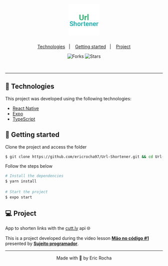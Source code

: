 <h1 align="center">
    <img alt="Url Shortener" title="Url Shortener" width="100" src=".github/logo.png" />
</h1>

<p align="center">
  <a href="#technologies">Technologies</a>&nbsp;&nbsp;&nbsp;|&nbsp;&nbsp;&nbsp;
  <a href="#getting-started">Getting started</a>&nbsp;&nbsp;&nbsp;|&nbsp;&nbsp;&nbsp;
  <a href="#project">Project</a>
</p>

<p align="center">
  <img src="https://img.shields.io/github/forks/ericrocha97/Url-Shortener?label=forks&message=MIT&color=FFFFFF&labelColor=32b372" alt="Forks">     

  <img src="https://img.shields.io/github/stars/ericrocha97/Url-Shortener?label=stars&message=MIT&color=FFFFFF&labelColor=32b372" alt="Stars">
</p>

<br>

---

## 🧪 Technologies

This project was developed using the following technologies:

- [React Native](https://reactnative.dev/)
- [Expo](https://expo.io/)
- [TypeScript](https://www.typescriptlang.org/)

## 🚀 Getting started

Clone the project and access the folder

```bash
$ git clone https://github.com/ericrocha97/Url-Shortener.git && cd Url-Shortener
```

Follow the steps below
```bash
# Install the dependencies
$ yarn install

# Start the project
$ expo start
```

## 💻 Project

App to shorten links with the [cutt.ly](https://cutt.ly/) api 🌐

This is a project developed during the video lesson **[Mão no código #1](https://www.youtube.com/watch?v=Ur_RViLk16U)** presented by
**[Sujeito programador](https://sujeitoprogramador.com/)**.

---

<p align="center">Made with 💜 by Eric Rocha</p>
